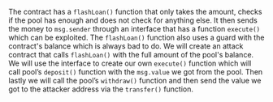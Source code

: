 The contract has a `flashLoan()` function that only takes the amount, checks if the pool has enough and does not check for anything else. It then sends the money to `msg.sender` through an interface that has a function `execute()` which can be exploited. The `flashLoan()` function also uses a guard with the contract's balance which is always bad to do. We will create an attack contract that calls `flashLoan()` with the full amount of the pool's balance. We will use the interface to create our own `execute()` function which will call pool’s `deposit()` function with the `msg.value` we got from the pool. Then lastly we will call the pool’s `withdraw()` function and then send the value we got to the attacker address via the `transfer()` function.
